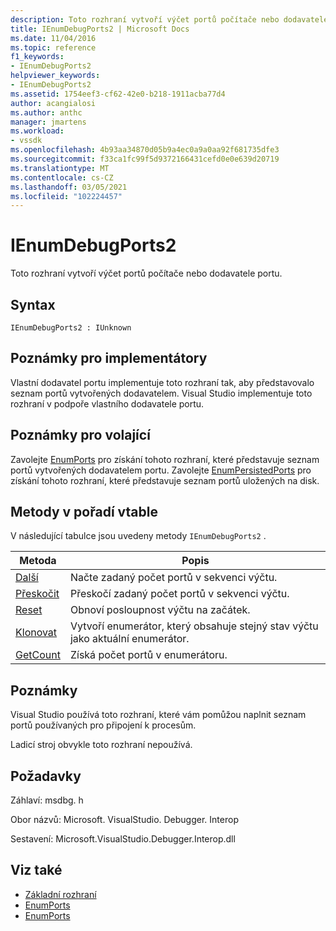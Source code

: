 ```yaml
---
description: Toto rozhraní vytvoří výčet portů počítače nebo dodavatele portu.
title: IEnumDebugPorts2 | Microsoft Docs
ms.date: 11/04/2016
ms.topic: reference
f1_keywords:
- IEnumDebugPorts2
helpviewer_keywords:
- IEnumDebugPorts2
ms.assetid: 1754eef3-cf62-42e0-b218-1911acba77d4
author: acangialosi
ms.author: anthc
manager: jmartens
ms.workload:
- vssdk
ms.openlocfilehash: 4b93aa34870d05b9a4ec0a9a0aa92f681735dfe3
ms.sourcegitcommit: f33ca1fc99f5d9372166431cefd0e0e639d20719
ms.translationtype: MT
ms.contentlocale: cs-CZ
ms.lasthandoff: 03/05/2021
ms.locfileid: "102224457"
---
```

# <a name="ienumdebugports2"></a>IEnumDebugPorts2
Toto rozhraní vytvoří výčet portů počítače nebo dodavatele portu.

## <a name="syntax"></a>Syntax

```
IEnumDebugPorts2 : IUnknown
```

## <a name="notes-for-implementers"></a>Poznámky pro implementátory
 Vlastní dodavatel portu implementuje toto rozhraní tak, aby představovalo seznam portů vytvořených dodavatelem. Visual Studio implementuje toto rozhraní v podpoře vlastního dodavatele portu.

## <a name="notes-for-callers"></a>Poznámky pro volající
 Zavolejte [EnumPorts](../../../extensibility/debugger/reference/idebugportsupplier2-enumports.md) pro získání tohoto rozhraní, které představuje seznam portů vytvořených dodavatelem portu. Zavolejte [EnumPersistedPorts](../../../extensibility/debugger/reference/idebugportsupplier3-enumpersistedports.md) pro získání tohoto rozhraní, které představuje seznam portů uložených na disk.

## <a name="methods-in-vtable-order"></a>Metody v pořadí vtable
 V následující tabulce jsou uvedeny metody `IEnumDebugPorts2` .

|Metoda|Popis|
|------------|-----------------|
|[Další](../../../extensibility/debugger/reference/ienumdebugports2-next.md)|Načte zadaný počet portů v sekvenci výčtu.|
|[Přeskočit](../../../extensibility/debugger/reference/ienumdebugports2-skip.md)|Přeskočí zadaný počet portů v sekvenci výčtu.|
|[Reset](../../../extensibility/debugger/reference/ienumdebugports2-reset.md)|Obnoví posloupnost výčtu na začátek.|
|[Klonovat](../../../extensibility/debugger/reference/ienumdebugports2-clone.md)|Vytvoří enumerátor, který obsahuje stejný stav výčtu jako aktuální enumerátor.|
|[GetCount](../../../extensibility/debugger/reference/ienumdebugports2-getcount.md)|Získá počet portů v enumerátoru.|

## <a name="remarks"></a>Poznámky
 Visual Studio používá toto rozhraní, které vám pomůžou naplnit seznam portů používaných pro připojení k procesům.

 Ladicí stroj obvykle toto rozhraní nepoužívá.

## <a name="requirements"></a>Požadavky
 Záhlaví: msdbg. h

 Obor názvů: Microsoft. VisualStudio. Debugger. Interop

 Sestavení: Microsoft.VisualStudio.Debugger.Interop.dll

## <a name="see-also"></a>Viz také
- [Základní rozhraní](../../../extensibility/debugger/reference/core-interfaces.md)
- [EnumPorts](../../../extensibility/debugger/reference/idebugcoreserver2-enumports.md)
- [EnumPorts](../../../extensibility/debugger/reference/idebugportsupplier2-enumports.md)
